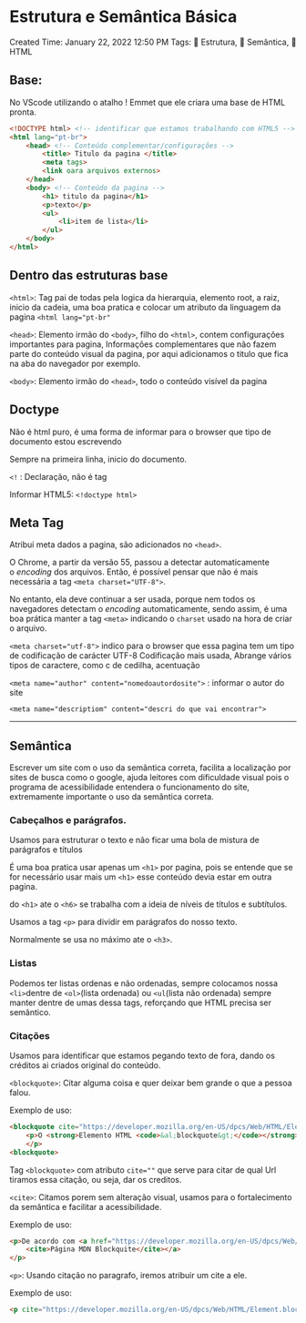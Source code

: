 # Estrutura e Semântica Básica

Created Time: January 22, 2022 12:50 PM
Tags: 📑 Estrutura, 🔎 Semântica, 🧬 HTML

## Base:

No VScode utilizando o atalho ! Emmet que ele criara uma base de HTML pronta.

```html
<!DOCTYPE html> <!-- identificar que estamos trabalhando com HTML5 -->
<html lang="pt-br">
	<head> <!-- Conteúdo complementar/configurações -->
		<title> Titulo da pagina </title>
		<meta tags>
		<link oara arquivos externos>
	</head>
	<body> <!-- Conteúdo da pagina -->
		<h1> titulo da pagina</h1>
		<p>texto</p>
		<ul>
			<li>item de lista</li>
		</ul>
	</body>
</html>
```

## Dentro das estruturas base

`<html>`: Tag pai de todas pela logica da hierarquia, elemento root, a raiz, inicio da cadeia, uma boa pratica e colocar um atributo da linguagem da pagina `<html lang="pt-br"`

`<head>`: Elemento irmão do `<body>`, filho do `<html>`, contem configurações importantes para pagina, Informações complementares que não fazem parte do conteúdo visual da pagina, por aqui adicionamos o titulo que fica na aba do navegador por exemplo.

`<body>`: Elemento irmão do `<head>`, todo o conteúdo visível da pagina

## Doctype

Não é html puro, é uma forma de informar para o browser que tipo de documento estou escrevendo

Sempre na primeira linha, inicio do documento.

`<!` : Declaração, não é tag

Informar HTML5: `<!doctype html>`

## Meta Tag

Atribui meta dados a pagina, são adicionados no `<head>`.

O Chrome, a partir da versão 55, passou a detectar automaticamente o *encoding* dos arquivos. Então, é possível pensar que não é mais necessária a tag `<meta charset="UTF-8">`.

No entanto, ela deve continuar a ser usada, porque nem todos os navegadores detectam o *encoding* automaticamente, sendo assim, é uma boa prática manter a tag `<meta>` indicando o `charset` usado na hora de criar o arquivo.

`<meta charset="utf-8">` indico para o browser que essa pagina tem um tipo de codificação de carácter UTF-8 Codificação mais usada, Abrange vários tipos de caractere, como c de cedilha, acentuação

`<meta name="author" content="nomedoautordosite">` : informar o autor do site

`<meta name="descriptiom" content="descri do que vai encontrar">`

---

## Semântica

Escrever um site com o uso da semântica correta, facilita a localização por sites de busca como o google, ajuda leitores com dificuldade visual pois o programa de acessibilidade entendera o funcionamento do site, extremamente importante o uso da semântica correta.

### Cabeçalhos e parágrafos.

Usamos para estruturar o texto e não ficar uma bola de mistura de parágrafos e títulos

É uma boa pratica usar apenas um `<h1>` por pagina, pois se entende que se for necessário usar mais um `<h1>` esse conteúdo devia estar em outra pagina.

do `<h1>` ate o `<h6>` se trabalha com a ideia de níveis de títulos e subtítulos.

Usamos a tag `<p>` para dividir em parágrafos do nosso texto.

Normalmente se usa no máximo ate o `<h3>`.

### Listas

Podemos ter listas ordenas e não ordenadas, sempre colocamos nossa `<li>`dentre de `<ol>`(lista ordenada) ou `<ul`(lista não ordenada) sempre manter dentre de umas dessa tags, reforçando que HTML precisa ser semântico. 

### Citações

Usamos para identificar que estamos pegando texto de fora, dando os créditos ai criados original do conteúdo.

`<blockquote>`: Citar alguma coisa e quer deixar bem grande o que a pessoa falou.

Exemplo de uso:

```html
<blockquote cite="https://developer.mozilla.org/en-US/dpcs/Web/HTML/Element.blockquote">
	<p>O <strong>Elemento HTML <code>&al;blockquote&gt;</code></strong> (ou <em>HTML Block Quotation Element</em> indica que um texto externo foi citado.
	</p>
<blockquote>
```

Tag `<blockquote>` com atributo `cite=""` que serve para citar de qual Url tiramos essa citação, ou seja, dar os creditos.

`<cite>`: Citamos porem sem alteração visual, usamos para o fortalecimento da semântica e facilitar a acessibilidade.

Exemplo de uso:

```html
<p>De acordo com <a href="https://developer.mozilla.org/en-US/dpcs/Web/HTML/Element.blockquote">
	<cite>Página MDN Blockquite</cite></a>
</p>
```

`<p>`: Usando citação no paragrafo, iremos atribuir um cite a ele.

Exemplo de uso:

```html
<p cite="https://developer.mozilla.org/en-US/dpcs/Web/HTML/Element.blockquote">Usado para citações curtas que não precisam de parágrados ou quebras de linhas.</p>
```